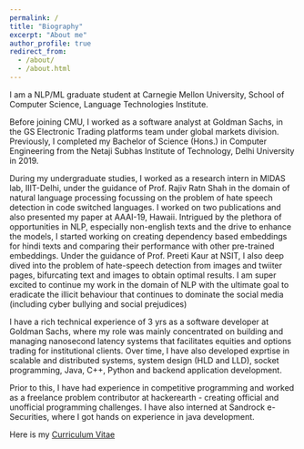 ```yaml
---
permalink: /
title: "Biography"
excerpt: "About me"
author_profile: true
redirect_from: 
  - /about/
  - /about.html
---
```


I am a NLP/ML graduate student at Carnegie Mellon University, School of Computer Science, Language Technologies Institute. 

Before joining CMU, I worked as a software analyst at Goldman Sachs, in the GS Electronic Trading platforms team under global markets division. Previously, I completed my Bachelor of Science (Hons.) in Computer Engineering from the Netaji Subhas Institute of Technology, Delhi University in 2019.

During my undergraduate studies, I worked as a research intern in MIDAS lab, IIIT-Delhi, under the guidance of Prof. Rajiv Ratn Shah in the domain of natural language processing focussing on the problem of hate speech detection in code switched languages. I worked on two publications and also presented my paper at AAAI-19, Hawaii. Intrigued  by the plethora of opportunities in NLP, especially non-english texts and the drive to enhance the models, I started working on creating dependency based embeddings for hindi texts and comparing their performance with other pre-trained embeddings. Under the guidance of Prof. Preeti Kaur at NSIT, I also deep dived into the problem of hate-speech detection from images and twiiter pages, bifurcating text and images to obtain optimal results. I am super excited to continue my work in the domain of NLP with the ultimate goal to eradicate the illicit behaviour that continues to dominate the social media (including cyber bullying and social prejudices)

I have a rich technical experience of 3 yrs as a software developer at Goldman Sachs, where my role was mainly concentrated on building and managing nanosecond latency systems that facilitates equities and options trading for institutional clients. Over time, I have also developed exprtise in scalable and distributed systems, system design (HLD and LLD), socket programming, Java, C++, Python and backend application development. 

Prior to this, I have had experience in competitive programming and worked as a freelance problem contributor at hackerearth - creating official and unofficial programming challenges. I have also interned at Sandrock e-Securities, where I got hands on experience in java development.

Here is my [Curriculum Vitae](https://raghav1606.github.io/files/resume.pdf)